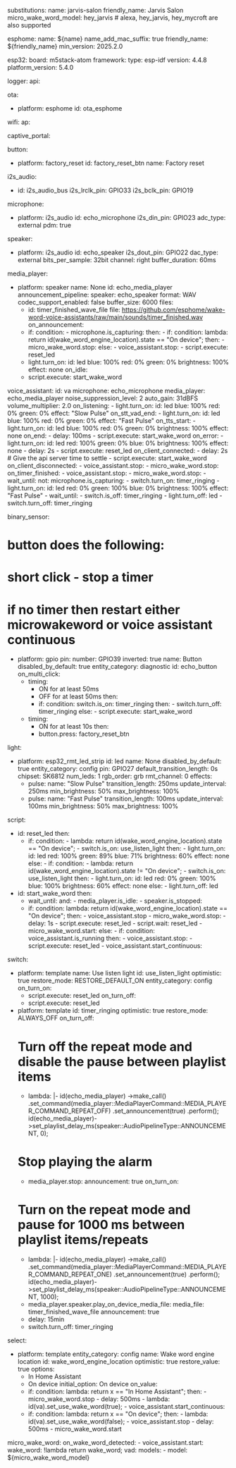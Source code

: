 substitutions:
  name: jarvis-salon
  friendly_name: Jarvis Salon
  micro_wake_word_model: hey_jarvis  # alexa, hey_jarvis, hey_mycroft are also supported

esphome:
  name: ${name}
  name_add_mac_suffix: true
  friendly_name: ${friendly_name}
  min_version: 2025.2.0

esp32:
  board: m5stack-atom
  framework:
    type: esp-idf
    version: 4.4.8
    platform_version: 5.4.0

logger:
api:

ota:
  - platform: esphome
    id: ota_esphome

wifi:
  ap:

captive_portal:

button:
  - platform: factory_reset
    id: factory_reset_btn
    name: Factory reset

i2s_audio:
  - id: i2s_audio_bus
    i2s_lrclk_pin: GPIO33
    i2s_bclk_pin: GPIO19

microphone:
  - platform: i2s_audio
    id: echo_microphone
    i2s_din_pin: GPIO23
    adc_type: external
    pdm: true

speaker:
  - platform: i2s_audio
    id: echo_speaker
    i2s_dout_pin: GPIO22
    dac_type: external
    bits_per_sample: 32bit
    channel: right
    buffer_duration: 60ms

media_player:
  - platform: speaker
    name: None
    id: echo_media_player
    announcement_pipeline:
      speaker: echo_speaker
      format: WAV
    codec_support_enabled: false
    buffer_size: 6000
    files:
      - id: timer_finished_wave_file
        file: https://github.com/esphome/wake-word-voice-assistants/raw/main/sounds/timer_finished.wav
    on_announcement:
      - if:
          condition:
            - microphone.is_capturing:
          then:
            - if:
                condition:
                  lambda: return id(wake_word_engine_location).state == "On device";
                then:
                  - micro_wake_word.stop:
                else:
                  - voice_assistant.stop:
            - script.execute: reset_led
      - light.turn_on:
          id: led
          blue: 100%
          red: 0%
          green: 0%
          brightness: 100%
          effect: none
    on_idle:
      - script.execute: start_wake_word

voice_assistant:
  id: va
  microphone: echo_microphone
  media_player: echo_media_player
  noise_suppression_level: 2
  auto_gain: 31dBFS
  volume_multiplier: 2.0
  on_listening:
    - light.turn_on:
        id: led
        blue: 100%
        red: 0%
        green: 0%
        effect: "Slow Pulse"
  on_stt_vad_end:
    - light.turn_on:
        id: led
        blue: 100%
        red: 0%
        green: 0%
        effect: "Fast Pulse"
  on_tts_start:
    - light.turn_on:
        id: led
        blue: 100%
        red: 0%
        green: 0%
        brightness: 100%
        effect: none
  on_end:
    - delay: 100ms
    - script.execute: start_wake_word
  on_error:
    - light.turn_on:
        id: led
        red: 100%
        green: 0%
        blue: 0%
        brightness: 100%
        effect: none
    - delay: 2s
    - script.execute: reset_led
  on_client_connected:
    - delay: 2s  # Give the api server time to settle
    - script.execute: start_wake_word
  on_client_disconnected:
    - voice_assistant.stop:
    - micro_wake_word.stop:
  on_timer_finished:
    - voice_assistant.stop:
    - micro_wake_word.stop:
    - wait_until:
        not:
          microphone.is_capturing:
    - switch.turn_on: timer_ringing
    - light.turn_on:
        id: led
        red: 0%
        green: 100%
        blue: 0%
        brightness: 100%
        effect: "Fast Pulse"
    - wait_until:
        - switch.is_off: timer_ringing
    - light.turn_off: led
    - switch.turn_off: timer_ringing

binary_sensor:
  # button does the following:
  # short click - stop a timer
  # if no timer then restart either microwakeword or voice assistant continuous
  - platform: gpio
    pin:
      number: GPIO39
      inverted: true
    name: Button
    disabled_by_default: true
    entity_category: diagnostic
    id: echo_button
    on_multi_click:
      - timing:
          - ON for at least 50ms
          - OFF for at least 50ms
        then:
          - if:
              condition:
                switch.is_on: timer_ringing
              then:
                - switch.turn_off: timer_ringing
              else:
                - script.execute: start_wake_word
      - timing:
          - ON for at least 10s
        then:
          - button.press: factory_reset_btn

light:
  - platform: esp32_rmt_led_strip
    id: led
    name: None
    disabled_by_default: true
    entity_category: config
    pin: GPIO27
    default_transition_length: 0s
    chipset: SK6812
    num_leds: 1
    rgb_order: grb
    rmt_channel: 0
    effects:
      - pulse:
          name: "Slow Pulse"
          transition_length: 250ms
          update_interval: 250ms
          min_brightness: 50%
          max_brightness: 100%
      - pulse:
          name: "Fast Pulse"
          transition_length: 100ms
          update_interval: 100ms
          min_brightness: 50%
          max_brightness: 100%

script:
  - id: reset_led
    then:
      - if:
          condition:
            - lambda: return id(wake_word_engine_location).state == "On device";
            - switch.is_on: use_listen_light
          then:
            - light.turn_on:
                id: led
                red: 100%
                green: 89%
                blue: 71%
                brightness: 60%
                effect: none
          else:
            - if:
                condition:
                  - lambda: return id(wake_word_engine_location).state != "On device";
                  - switch.is_on: use_listen_light
                then:
                  - light.turn_on:
                      id: led
                      red: 0%
                      green: 100%
                      blue: 100%
                      brightness: 60%
                      effect: none
                else:
                  - light.turn_off: led
  - id: start_wake_word
    then:
      - wait_until:
          and:
            - media_player.is_idle:
            - speaker.is_stopped:
      - if:
          condition:
            lambda: return id(wake_word_engine_location).state == "On device";
          then:
            - voice_assistant.stop
            - micro_wake_word.stop:
            - delay: 1s
            - script.execute: reset_led
            - script.wait: reset_led
            - micro_wake_word.start:
          else:
            - if:
                condition: voice_assistant.is_running
                then:
                  - voice_assistant.stop:
                  - script.execute: reset_led
            - voice_assistant.start_continuous:

switch:
  - platform: template
    name: Use listen light
    id: use_listen_light
    optimistic: true
    restore_mode: RESTORE_DEFAULT_ON
    entity_category: config
    on_turn_on:
      - script.execute: reset_led
    on_turn_off:
      - script.execute: reset_led
  - platform: template
    id: timer_ringing
    optimistic: true
    restore_mode: ALWAYS_OFF
    on_turn_off:
      # Turn off the repeat mode and disable the pause between playlist items
      - lambda: |-
              id(echo_media_player)
                ->make_call()
                .set_command(media_player::MediaPlayerCommand::MEDIA_PLAYER_COMMAND_REPEAT_OFF)
                .set_announcement(true)
                .perform();
              id(echo_media_player)->set_playlist_delay_ms(speaker::AudioPipelineType::ANNOUNCEMENT, 0);
      # Stop playing the alarm
      - media_player.stop:
          announcement: true
    on_turn_on:
      # Turn on the repeat mode and pause for 1000 ms between playlist items/repeats
      - lambda: |-
            id(echo_media_player)
              ->make_call()
              .set_command(media_player::MediaPlayerCommand::MEDIA_PLAYER_COMMAND_REPEAT_ONE)
              .set_announcement(true)
              .perform();
            id(echo_media_player)->set_playlist_delay_ms(speaker::AudioPipelineType::ANNOUNCEMENT, 1000);
      - media_player.speaker.play_on_device_media_file:
          media_file: timer_finished_wave_file
          announcement: true
      - delay: 15min
      - switch.turn_off: timer_ringing

select:
  - platform: template
    entity_category: config
    name: Wake word engine location
    id: wake_word_engine_location
    optimistic: true
    restore_value: true
    options:
      - In Home Assistant
      - On device
    initial_option: On device
    on_value:
      - if:
          condition:
            lambda: return x == "In Home Assistant";
          then:
            - micro_wake_word.stop
            - delay: 500ms
            - lambda: id(va).set_use_wake_word(true);
            - voice_assistant.start_continuous:
      - if:
          condition:
            lambda: return x == "On device";
          then:
            - lambda: id(va).set_use_wake_word(false);
            - voice_assistant.stop
            - delay: 500ms
            - micro_wake_word.start

micro_wake_word:
  on_wake_word_detected:
    - voice_assistant.start:
        wake_word: !lambda return wake_word;
  vad:
  models:
    - model: ${micro_wake_word_model}

